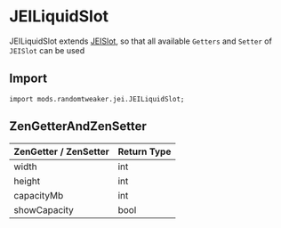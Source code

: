 # JEILiquidSlot

JEILiquidSlot extends [JEISlot](JEISlot.md), so that all available `Getters` and `Setter`
of `JEISlot` can be used

## Import

```zenscript
import mods.randomtweaker.jei.JEILiquidSlot;
```

## ZenGetterAndZenSetter

| ZenGetter / ZenSetter   | Return Type |
| :----------- | :------ |
| width        | int     |
| height       | int     |
| capacityMb   | int     |
| showCapacity | bool    |

